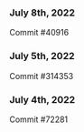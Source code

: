 ### July 8th, 2022

Commit #40916

### July 5th, 2022

Commit #314353


### July 4th, 2022

Commit #72281
